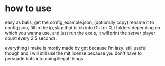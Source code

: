 # how to use
easy as balls, get the config_example.json, (optionally copy) rename it to config.json, fill in the ip, slap that bitch into GUI or CLI folders depending on which you wanna use, and just run the exe's, it will print the server player count every 2.5 seconds.





everything i make is mostly made by gpt because i'm lazy. still useful though and i will still use the mit license because you don't have to persuade bots into doing illegal things
